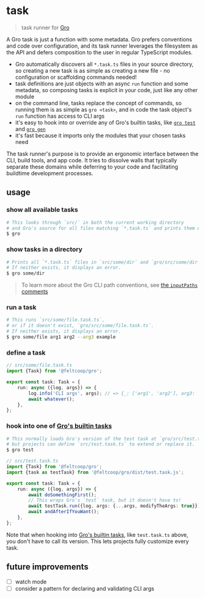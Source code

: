 # task

> task runner for
> [Gro](https://github.com/feltcoop/gro)

A Gro task is just a function with some metadata.
Gro prefers conventions and code over configuration,
and its task runner leverages the filesystem as the API
and defers composition to the user in regular TypeScript modules.

- Gro automatically discovers all `*.task.ts` files in your source directory,
  so creating a new task is as simple as creating a new file -
  no configuration or scaffolding commands needed!
- task definitions are just objects with an async `run` function and some metadata,
  so composing tasks is explicit in your code, just like any other module
- on the command line, tasks replace the concept of commands,
  so running them is as simple as `gro <task>`,
  and in code the task object's `run` function has access to CLI args
- it's easy to hook into or override any of Gro's builtin tasks,
  like [`gro test`](../oki) and [`gro gen`](../gen)
- it's fast because it imports only the modules that your chosen tasks need

The task runner's purpose is to provide an ergonomic interface
between the CLI, build tools, and app code.
It tries to dissolve walls that typically separate these domains
while deferring to your code and facilitating buildtime development processes.

## usage

### show all available tasks

```bash
# This looks through `src/` in both the current working directory
# and Gro's source for all files matching `*.task.ts` and prints them out.
$ gro
```

### show tasks in a directory

```bash
# Prints all `*.task.ts` files in `src/some/dir` and `gro/src/some/dir`.
# If neither exists, it displays an error.
$ gro some/dir
```

> To learn more about the Gro CLI path conventions,
> see [the `inputPaths` comments](../fs/inputPath.ts)

### run a task

```bash
# This runs `src/some/file.task.ts`,
# or if it doesn't exist, `gro/src/some/file.task.ts`.
# If neither exists, it displays an error.
$ gro some/file arg1 arg2 --arg3 example
```

### define a task

```ts
// src/some/file.task.ts
import {Task} from '@feltcoop/gro';

export const task: Task = {
	run: async ({log, args}) => {
		log.info('CLI args', args); // => {_: ['arg1', 'arg2'], arg3: 'example'}
		await whatever();
	},
};
```

### hook into one of [Gro's builtin tasks](../docs/tasks.md)

```bash
# This normally loads Gro's version of the test task at `gro/src/test.task.ts`,
# but projects can define `src/test.task.ts` to extend or replace it.
$ gro test
```

```ts
// src/test.task.ts
import {Task} from '@feltcoop/gro';
import {task as testTask} from '@feltcoop/gro/dist/test.task.js';

export const task: Task = {
	run: async ({log, args}) => {
		await doSomethingFirst();
		// This wraps Gro's `test` task, but it doesn't have to!
		await testTask.run({log, args: {...args, modifyTheArgs: true}});
		await andAfterIfYouWant();
	},
};
```

Note that when hooking into [Gro's builtin tasks](../docs/tasks.md),
like `test.task.ts` above, you don't have to call its version.
This lets projects fully customize every task.

## future improvements

- [ ] watch mode
- [ ] consider a pattern for declaring and validating CLI args
